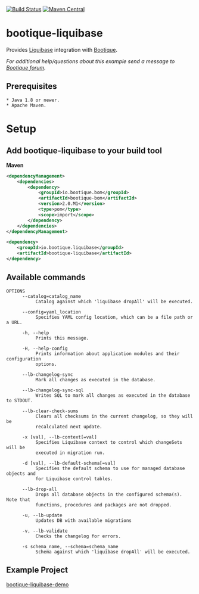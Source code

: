 <!--
  Licensed to ObjectStyle LLC under one
  or more contributor license agreements.  See the NOTICE file
  distributed with this work for additional information
  regarding copyright ownership.  The ObjectStyle LLC licenses
  this file to you under the Apache License, Version 2.0 (the
  "License"); you may not use this file except in compliance
  with the License.  You may obtain a copy of the License at

    http://www.apache.org/licenses/LICENSE-2.0

  Unless required by applicable law or agreed to in writing,
  software distributed under the License is distributed on an
  "AS IS" BASIS, WITHOUT WARRANTIES OR CONDITIONS OF ANY
  KIND, either express or implied.  See the License for the
  specific language governing permissions and limitations
  under the License.
  -->

[![Build Status](https://travis-ci.org/bootique/bootique-liquibase.svg)](https://travis-ci.org/bootique/bootique-liquibase)
[![Maven Central](https://img.shields.io/maven-central/v/io.bootique.liquibase/bootique-liquibase.svg?colorB=brightgreen)](https://search.maven.org/artifact/io.bootique.liquibase/bootique-liquibase/)

# bootique-liquibase

Provides [Liquibase](http://liquibase.org) integration with [Bootique](http://bootique.io).

*For additional help/questions about this example send a message to
[Bootique forum](https://groups.google.com/forum/#!forum/bootique-user).*
   
## Prerequisites
      
    * Java 1.8 or newer.
    * Apache Maven.
      
# Setup

## Add bootique-liquibase to your build tool
**Maven**
```xml
<dependencyManagement>
    <dependencies>
        <dependency>
            <groupId>io.bootique.bom</groupId>
            <artifactId>bootique-bom</artifactId>
            <version>2.0.M1</version>
            <type>pom</type>
            <scope>import</scope>
        </dependency>
    </dependencies>
</dependencyManagement>

<dependency>
    <groupId>io.bootique.liquibase</groupId>
    <artifactId>bootique-liquibase</artifactId>
</dependency>
```
## Available commands

```
OPTIONS
      --catalog=catalog_name
           Catalog against which 'liquibase dropAll' will be executed.

      --config=yaml_location
           Specifies YAML config location, which can be a file path or a URL.

      -h, --help
           Prints this message.

      -H, --help-config
           Prints information about application modules and their configuration
           options.

      --lb-changelog-sync
           Mark all changes as executed in the database.

      --lb-changelog-sync-sql
           Writes SQL to mark all changes as executed in the database to STDOUT.

      --lb-clear-check-sums
           Clears all checksums in the current changelog, so they will be
           recalculated next update.

      -x [val], --lb-context[=val]
           Specifies Liquibase context to control which changeSets will be
           executed in migration run.

      -d [val], --lb-default-schema[=val]
           Specifies the default schema to use for managed database objects and
           for Liquibase control tables.

      --lb-drop-all
           Drops all database objects in the configured schema(s). Note that
           functions, procedures and packages are not dropped.

      -u, --lb-update
           Updates DB with available migrations

      -v, --lb-validate
           Checks the changelog for errors.

      -s schema_name, --schema=schema_name
           Schema against which 'liquibase dropAll' will be executed.
```

## Example Project

[bootique-liquibase-demo](https://github.com/bootique-examples/bootique-liquibase-demo)

